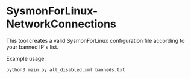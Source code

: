 # SysmonForLinux-NetworkConnections
This tool creates a valid SysmonForLinux configuration file according to your banned IP's list.

Example usage:
```bash
python3 main.py all_disabled.xml banneds.txt
```
